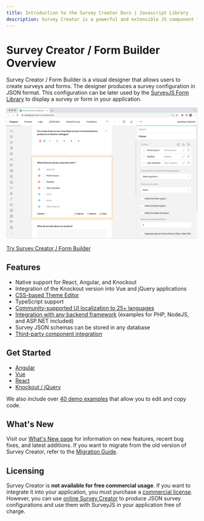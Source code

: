 ```yaml
---
title: Introduction to the Survey Creator Docs | Javascript Library
description: Survey Creator is a powerful and extensible JS component for creating a secure and self-hosted form management system that allows easy drag-and-drop form creation.
---
```

# Survey Creator / Form Builder Overview

Survey Creator / Form Builder is a visual designer that allows users to create surveys and forms. The designer produces a survey configuration in JSON format. This configuration can be later used by the [SurveyJS Form Library](/Documentation/Library) to display a survey or form in your application.

![Survey Creator / Form Builder by SurveyJS](images/survey-creator-overview.png)

[Try Survey Creator / Form Builder](https://surveyjs.io/create-survey)

## Features

- Native support for React, Angular, and Knockout
- Integration of the Knockout version into Vue and jQuery applications
- [CSS-based Theme Editor](https://surveyjs.io/survey-creator/documentation/theme-editor)
- TypeScript support
- [Community-supported UI localization to 25+ languages](https://surveyjs.io/Documentation/Survey-Creator?id=localization)
- [Integration with any backend framework](https://surveyjs.io/Documentation/Survey-Creator?id=integration-with-backend) (examples for PHP, NodeJS, and ASP.NET included)
- Survey JSON schemas can be stored in any database
- [Third-party component integration](https://surveyjs.io/Documentation/Survey-Creator?id=Create-Custom-Widget)

## Get Started

- [Angular](https://surveyjs.io/Documentation/Survey-Creator?id=get-started-angular)
- [Vue](https://surveyjs.io/Documentation/Survey-Creator?id=get-started-vue)
- [React](https://surveyjs.io/Documentation/Survey-Creator?id=get-started-react)
- [Knockout / jQuery](https://surveyjs.io/Documentation/Survey-Creator?id=get-started-knockout-jquery)

We also include over [40 demo examples](https://surveyjs.io/Examples/Survey-Creator) that allow you to edit and copy code.

## What's New

Visit our [What's New page](https://surveyjs.io/WhatsNew) for information on new features, recent bug fixes, and latest additions. If you want to migrate from the old version of Survey Creator, refer to the [Migration Guide](https://surveyjs.io/Documentation/Survey-Creator?id=Migrate-from-V1-to-V2).

## Licensing

Survey Creator is **not available for free commercial usage**. If you want to integrate it into your application, you must purchase a [commercial license](https://surveyjs.io/Licenses#SurveyCreator). However, you can use [online Survey Creator](https://surveyjs.io/create-survey) to produce JSON survey configurations and use them with SurveyJS in your application free of charge.
